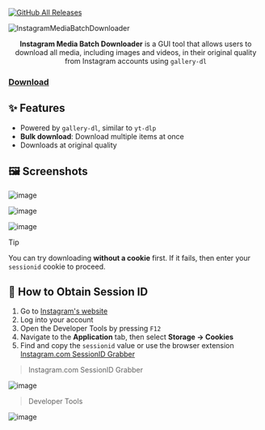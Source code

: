 [![GitHub All Releases](https://img.shields.io/github/downloads/afkarxyz/Instagram-Media-Batch-Downloader/total?style=for-the-badge)](https://github.com/afkarxyz/Instagram-Media-Batch-Downloader/releases)

![InstagramMediaBatchDownloader](https://github.com/user-attachments/assets/e651f008-5516-4fb2-bb35-cd1a10027193)

<div align="center">
<b>Instagram Media Batch Downloader</b> is a GUI tool that allows users to download all media, including images and videos, in their original quality from Instagram accounts using <code>gallery-dl</code>
</div>

### [Download](https://github.com/afkarxyz/Instagram-Media-Batch-Downloader/releases/download/v1.6/InstagramMediaBatchDownloader.exe)

## ✨ Features

- Powered by `gallery-dl`, similar to `yt-dlp`
- **Bulk download**: Download multiple items at once
- Downloads at original quality

## 🖼️ Screenshots

![image](https://github.com/user-attachments/assets/061a9901-e246-4101-8fb9-ea07376a3583)

![image](https://github.com/user-attachments/assets/66070d86-8428-4b24-9a04-2f84fed99a81)

![image](https://github.com/user-attachments/assets/4ac18733-cdeb-477e-b738-e26ed1a53153)

> [!Tip]
You can try downloading **without a cookie** first. If it fails, then enter your `sessionid` cookie to proceed.

## 🔑 How to Obtain Session ID

1. Go to [Instagram's website](https://www.instagram.com/)
2. Log into your account
3. Open the Developer Tools by pressing `F12`
4. Navigate to the **Application** tab, then select **Storage → Cookies**
5. Find and copy the `sessionid` value or use the browser extension [Instagram.com SessionID Grabber](https://github.com/afkarxyz/Instagram-Media-Batch-Downloader/releases/download/v1.4/Instagram.com.SessionID.Grabber.zip)

> Instagram.com SessionID Grabber

![image](https://github.com/user-attachments/assets/f4c4c313-cb19-4840-a331-a47bb92ab603)

> Developer Tools

![image](https://github.com/user-attachments/assets/4787ec47-b312-43e0-8b30-366f7d4cf99c)
